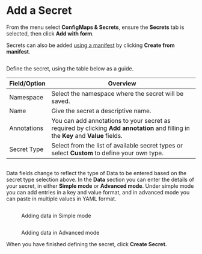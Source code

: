 # Add a Secret

From the menu select **ConfigMaps & Secrets**, ensure the **Secrets** tab is selected, then click **Add with form**.&#x20;


Secrets can also be added [using a manifest](../applications/manifest.md) by clicking **Create from manifest**.


<figure><img src="../..//assets/2.19-kubernetes-configurations-secrets-add.gif" alt=""><figcaption></figcaption></figure>

Define the secret, using the table below as a guide.

| Field/Option | Overview                                                                                                                            |
| ------------ | ----------------------------------------------------------------------------------------------------------------------------------- |
| Namespace    | Select the namespace where the secret will be saved.                                                                                |
| Name         | Give the secret a descriptive name.                                                                                                 |
| Annotations  | You can add annotations to your secret as required by clicking **Add annotation** and filling in the **Key** and **Value** fields.  |
| Secret Type  | Select from the list of available secret types or select **Custom** to define your own type.                                        |

<figure><img src="../..//assets/2.19-kubernetes-configurations-secrets-add.png" alt=""><figcaption></figcaption></figure>

Data fields change to reflect the type of Data to be entered based on the secret type selection above. In the **Data** section you can enter the details of your secret, in either **Simple mode** or **Advanced mode**. Under simple mode you can add entries in a key and value format, and in advanced mode you can paste in multiple values in YAML format.

<figure><img src="../..//assets/2.16-k8s-secret-data.png" alt=""><figcaption><p>Adding data in Simple mode</p></figcaption></figure>

<figure><img src="../..//assets/2.16-k8s-secret-data-adv.png" alt=""><figcaption><p>Adding data in Advanced mode</p></figcaption></figure>

When you have finished defining the secret, click **Create Secret.**
